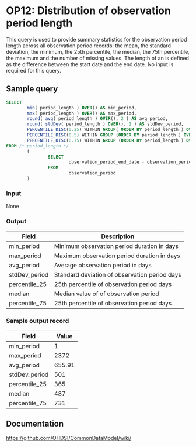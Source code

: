 # OP12: Distribution of observation period length

This query is used to provide summary statistics for the observation period length across all observation period records: the mean, the standard deviation, the minimum, the 25th percentile, the median, the 75th percentile, the maximum and the number of missing values. The length of an is defined as the difference between the start date and the end date. No input is required for this query.

## Sample query
```sql
SELECT
        min( period_length ) OVER() AS min_period,
        max( period_length ) OVER() AS max_period,
        round( avg( period_length ) OVER(), 2 ) AS avg_period,
        round( stdDev( period_length ) OVER(), 1 ) AS stdDev_period,
        PERCENTILE_DISC(0.25) WITHIN GROUP( ORDER BY period_length ) OVER() AS percentile_25,
        PERCENTILE_DISC(0.5) WITHIN GROUP (ORDER BY period_length ) OVER() AS median,
        PERCENTILE_DISC(0.75) WITHIN GROUP (ORDER BY period_length ) OVER() AS percentile_75
FROM /* period_length */
        (
                SELECT
                        observation_period_end_date - observation_period_start_date + 1 AS period_length
                FROM
                        observation_period
        )
```

### Input

None

### Output

| Field |  Description |
| --- | --- |
| min_period | Minimum observation period duration in days |
| max_period | Maximum observation period duration in days |
| avg_period | Average observation period in days |
| stdDev_period | Standard deviation of observation period days |
| percentile_25 | 25th percentile of observation period days |
| median | Median value of of observation period |
| percentile_75 | 25th percentile of observation period days  |

### Sample output record

|  Field |  Value |
| --- | --- |
|  min_period |  1 |
|  max_period |  2372 |
|  avg_period |  655.91 |
|  stdDev_period |  501 |
|  percentile_25 |  365 |
|  median |  487 |
|  percentile_75 |  731 |

## Documentation
https://github.com/OHDSI/CommonDataModel/wiki/
